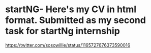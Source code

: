 # startNG- Here's my CV in html format. Submitted as my second task for startNg internship 
https://twitter.com/sosowillie/status/1165727676373590016

